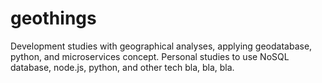 # geothings
Development studies with geographical analyses, applying geodatabase, python, and microservices concept.
Personal studies to use NoSQL database, node.js, python, and other tech bla, bla, bla.
